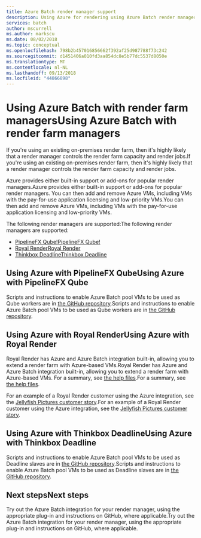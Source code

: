 ```yaml
---
title: Azure Batch render manager support
description: Using Azure for rendering using Azure Batch render manager integration
services: batch
author: mscurrell
ms.author: markscu
ms.date: 08/02/2018
ms.topic: conceptual
ms.openlocfilehash: 798b2b457016856662f392af25d987788f73c242
ms.sourcegitcommit: d1451406a010fd3aa854dc8e5b77dc5537d8050e
ms.translationtype: MT
ms.contentlocale: nl-NL
ms.lasthandoff: 09/13/2018
ms.locfileid: "44866898"
---
```

# <a name="using-azure-batch-with-render-farm-managers"></a><span data-ttu-id="65751-103">Using Azure Batch with render farm managers</span><span class="sxs-lookup"><span data-stu-id="65751-103">Using Azure Batch with render farm managers</span></span>

<span data-ttu-id="65751-104">If you're using an existing on-premises render farm, then it's highly likely that a render manager controls the render farm capacity and render jobs.</span><span class="sxs-lookup"><span data-stu-id="65751-104">If you're using an existing on-premises render farm, then it's highly likely that a render manager controls the render farm capacity and render jobs.</span></span>

<span data-ttu-id="65751-105">Azure provides either built-in support or add-ons for popular render managers.</span><span class="sxs-lookup"><span data-stu-id="65751-105">Azure provides either built-in support or add-ons for popular render managers.</span></span> <span data-ttu-id="65751-106">You can then add and remove Azure VMs, including VMs with the pay-for-use application licensing and low-priority VMs.</span><span class="sxs-lookup"><span data-stu-id="65751-106">You can then add and remove Azure VMs, including VMs with the pay-for-use application licensing and low-priority VMs.</span></span>

<span data-ttu-id="65751-107">The following render managers are supported:</span><span class="sxs-lookup"><span data-stu-id="65751-107">The following render managers are supported:</span></span>

* [<span data-ttu-id="65751-108">PipelineFX Qube!</span><span class="sxs-lookup"><span data-stu-id="65751-108">PipelineFX Qube!</span></span>](https://www.pipelinefx.com/)
* [<span data-ttu-id="65751-109">Royal Render</span><span class="sxs-lookup"><span data-stu-id="65751-109">Royal Render</span></span>](http://www.royalrender.de/)
* [<span data-ttu-id="65751-110">Thinkbox Deadline</span><span class="sxs-lookup"><span data-stu-id="65751-110">Thinkbox Deadline</span></span>](https://deadline.thinkboxsoftware.com/)

## <a name="using-azure-with-pipelinefx-qube"></a><span data-ttu-id="65751-111">Using Azure with PipelineFX Qube</span><span class="sxs-lookup"><span data-stu-id="65751-111">Using Azure with PipelineFX Qube</span></span>

<span data-ttu-id="65751-112">Scripts and instructions to enable Azure Batch pool VMs to be used as Qube workers are in [the GitHub repository](https://github.com/Azure/azure-qube).</span><span class="sxs-lookup"><span data-stu-id="65751-112">Scripts and instructions to enable Azure Batch pool VMs to be used as Qube workers are in [the GitHub repository](https://github.com/Azure/azure-qube).</span></span>

## <a name="using-azure-with-royal-render"></a><span data-ttu-id="65751-113">Using Azure with Royal Render</span><span class="sxs-lookup"><span data-stu-id="65751-113">Using Azure with Royal Render</span></span>

<span data-ttu-id="65751-114">Royal Render has Azure and Azure Batch integration built-in, allowing you to extend a render farm with Azure-based VMs.</span><span class="sxs-lookup"><span data-stu-id="65751-114">Royal Render has Azure and Azure Batch integration built-in, allowing you to extend a render farm with Azure-based VMs.</span></span> <span data-ttu-id="65751-115">For a summary, see [the help files](http://www.royalrender.de/help8/index.html?Cloudrendering.html).</span><span class="sxs-lookup"><span data-stu-id="65751-115">For a summary, see [the help files](http://www.royalrender.de/help8/index.html?Cloudrendering.html).</span></span>

<span data-ttu-id="65751-116">For an example of a Royal Render customer using the Azure integration, see the [Jellyfish Pictures customer story](https://customers.microsoft.com/en-gb/story/jellyfishpictures).</span><span class="sxs-lookup"><span data-stu-id="65751-116">For an example of a Royal Render customer using the Azure integration, see the [Jellyfish Pictures customer story](https://customers.microsoft.com/en-gb/story/jellyfishpictures).</span></span>

## <a name="using-azure-with-thinkbox-deadline"></a><span data-ttu-id="65751-117">Using Azure with Thinkbox Deadline</span><span class="sxs-lookup"><span data-stu-id="65751-117">Using Azure with Thinkbox Deadline</span></span>

<span data-ttu-id="65751-118">Scripts and instructions to enable Azure Batch pool VMs to be used as Deadline slaves are in [the GitHub repository](https://github.com/Azure/azure-deadline).</span><span class="sxs-lookup"><span data-stu-id="65751-118">Scripts and instructions to enable Azure Batch pool VMs to be used as Deadline slaves are in [the GitHub repository](https://github.com/Azure/azure-deadline).</span></span>

## <a name="next-steps"></a><span data-ttu-id="65751-119">Next steps</span><span class="sxs-lookup"><span data-stu-id="65751-119">Next steps</span></span>

<span data-ttu-id="65751-120">Try out the Azure Batch integration for your render manager, using the appropriate plug-in and instructions on GitHub, where applicable.</span><span class="sxs-lookup"><span data-stu-id="65751-120">Try out the Azure Batch integration for your render manager, using the appropriate plug-in and instructions on GitHub, where applicable.</span></span>